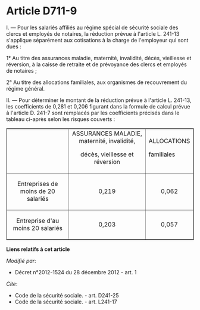 # Article D711-9

I. ― Pour les salariés affiliés au régime spécial de sécurité sociale  des clercs et employés de notaires, la réduction
prévue à l'article L.  241-13 s'applique séparément aux cotisations à la charge de l'employeur  qui sont dues : 

1° Au titre des assurances  maladie, maternité, invalidité, décès, vieillesse et réversion, à la  caisse de retraite et de
prévoyance des clercs et employés de notaires ;  

2° Au titre des allocations familiales, aux organismes de recouvrement du régime général. 

II. ― Pour déterminer le montant de la réduction prévue à l'article L.  241-13, les coefficients de 0,281 et 0,206 figurant
dans la formule de  calcul prévue à l'article D. 241-7 sont remplacés par les coefficients  précisés dans le tableau ci-après
selon les risques couverts : 

<table width="680" border="1">
    <tbody>
      <tr>
        <td> </td>
        <td align="center">
           ASSURANCES MALADIE, maternité, invalidité, 

décès, vieillesse et réversion </td>
        <td>
           ALLOCATIONS 

familiales </td>
      </tr>
      <tr>
        <td align="center">

Entreprises de moins de 20 salariés 

</td>
        <td align="center">

0,219 

</td>
        <td align="center">

0,062 

</td>
      </tr>
      <tr>
        <td align="center">

Entreprise d'au moins 20 salariés 

</td>
        <td align="center">

0,203 

</td>
        <td align="center">

0,057 

</td>
      </tr>
    </tbody>
  </table>

**Liens relatifs à cet article**

_Modifié par_:

  - Décret n°2012-1524 du 28 décembre 2012 - art. 1

_Cite_:

  - Code de la sécurité sociale. - art. D241-25
  - Code de la sécurité sociale. - art. L241-17

